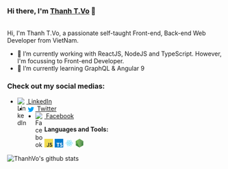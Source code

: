 ### Hi there, I'm [Thanh T.Vo](https://zeroblog.netlify.app/) 👋

<!--
**yogathanh99/yogathanh99** is a ✨ _special_ ✨ repository because its `README.md` (this file) appears on your GitHub profile.

Here are some ideas to get you started:

- 🔭 I’m currently working on ...
- 🌱 I’m currently learning ...
- 👯 I’m looking to collaborate on ...
- 🤔 I’m looking for help with ...
- 💬 Ask me about ...
- 📫 How to reach me: ...
- 😄 Pronouns: ...
- ⚡ Fun fact: ...
-->

<br/>
Hi, I'm Thanh T.Vo, a passionate self-taught Front-end, Back-end Web Developer from VietNam.

- 🔭 I’m currently working with ReactJS, NodeJS and TypeScript. However, I'm focussing to Front-end Developer.
- 🌱 I’m currently learning GraphQL & Angular 9

### Check out my social medias:
- <a href="https://www.linkedin.com/in/vtthanh99/">
   <img align="left" alt="LinkedIn" width="21px" src="https://nepa.com/wp-content/uploads/2017/09/linkedin-logo.png" />&nbsp;LinkedIn
  </a>
- <a href="https://twitter.com/_zero2005">
   <img align="left" alt="Twitter" width="21px" src="https://raw.githubusercontent.com/github/explore/master/topics/twitter/twitter.png" />&nbsp;Twitter
  </a>
- <a href="https://www.facebook.com/thanhvo.apcs/">
   <img align="left" alt="Facebook" width="21px" src="https://i.pinimg.com/originals/b3/26/b5/b326b5f8d23cd1e0f18df4c9265416f7.png" />&nbsp;Facebook
  </a>

**Languages and Tools:**  

<code><img height="20" src="https://raw.githubusercontent.com/github/explore/80688e429a7d4ef2fca1e82350fe8e3517d3494d/topics/javascript/javascript.png"></code>
<code><img height="20" src="https://raw.githubusercontent.com/github/explore/80688e429a7d4ef2fca1e82350fe8e3517d3494d/topics/typescript/typescript.png"></code>
<code><img height="20" src="https://raw.githubusercontent.com/github/explore/80688e429a7d4ef2fca1e82350fe8e3517d3494d/topics/react/react.png"></code>
<code><img height="20" src="https://raw.githubusercontent.com/github/explore/80688e429a7d4ef2fca1e82350fe8e3517d3494d/topics/nodejs/nodejs.png"></code>    



![ThanhVo's github stats](https://github-readme-stats.vercel.app/api?username=yogathanh99&show_icons=true&theme=tokyonight)
